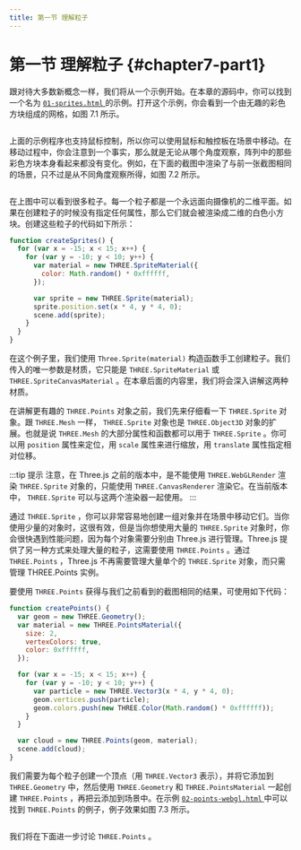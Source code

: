 ```yaml
---
title: 第一节 理解粒子
---
```

# 第一节 理解粒子 {#chapter7-part1}

跟对待大多数新概念一样，我们将从一个示例开始。在本章的源码中，你可以找到一个名为 [ `01-sprites.html` ](/example/chapter7/01-sprites) 的示例。打开这个示例，你会看到一个由无趣的彩色方块组成的网格，如图 7.1 所示。

<Image :index="1" />

上面的示例程序也支持鼠标控制，所以你可以使用鼠标和触控板在场景中移动。在移动过程中，你会注意到一个事实，那么就是无论从哪个角度观察，阵列中的那些彩色方块本身看起来都没有变化。例如，在下面的截图中渲染了与前一张截图相同的场景，只不过是从不同角度观察所得，如图 7.2 所示。

<Image :index="2" />

在上图中可以看到很多粒子。每一个粒子都是一个永远面向摄像机的二维平面。如果在创建粒子的时候没有指定任何属性，那么它们就会被渲染成二维的白色小方块。创建这些粒子的代码如下所示：

```js
function createSprites() {
  for (var x = -15; x < 15; x++) {
    for (var y = -10; y < 10; y++) {
      var material = new THREE.SpriteMaterial({
        color: Math.random() * 0xffffff,
      });

      var sprite = new THREE.Sprite(material);
      sprite.position.set(x * 4, y * 4, 0);
      scene.add(sprite);
    }
  }
}
```

在这个例子里，我们使用 `Three.Sprite(material)` 构造函数手工创建粒子。我们传入的唯一参数是材质，它只能是 `THREE.SpriteMaterial` 或 `THREE.SpriteCanvasMaterial` 。在本章后面的内容里，我们将会深入讲解这两种材质。

在讲解更有趣的 `THREE.Points` 对象之前，我们先来仔细看一下 `THREE.Sprite` 对象。跟 `THREE.Mesh` 一样， `THREE.Sprite` 对象也是 `THREE.Object3D` 对象的扩展。也就是说 `THREE.Mesh` 的大部分属性和函数都可以用于 `THREE.Sprite` 。你可以用 `position` 属性来定位，用 `scale` 属性来进行缩放，用 `translate` 属性指定相对位移。

:::tip 提示
注意，在 Three.js 之前的版本中，是不能使用 `THREE.WebGLRender` 渲染 `THREE.Sprite` 对象的，只能使用 `THREE.CanvasRenderer` 渲染它。在当前版本中， `THREE.Sprite` 可以与这两个渲染器一起使用。
:::

通过 `THREE.Sprite` ，你可以非常容易地创建一组对象并在场景中移动它们。当你使用少量的对象时，这很有效，但是当你想使用大量的 `THREE.Sprite` 对象时，你会很快遇到性能问题，因为每个对象需要分别由 Three.js 进行管理。Three.js 提供了另一种方式来处理大量的粒子，这需要使用 `THREE.Points` 。通过 `THREE.Points` ，Three.js 不再需要管理大量单个的 `THREE.Sprite` 对象，而只需管理 THREE.Points 实例。

要使用 `THREE.Points` 获得与我们之前看到的截图相同的结果，可使用如下代码：

```js
function createPoints() {
  var geom = new THREE.Geometry();
  var material = new THREE.PointsMaterial({
    size: 2,
    vertexColors: true,
    color: 0xffffff,
  });

  for (var x = -15; x < 15; x++) {
    for (var y = -10; y < 10; y++) {
      var particle = new THREE.Vector3(x * 4, y * 4, 0);
      geom.vertices.push(particle);
      geom.colors.push(new THREE.Color(Math.random() * 0xffffff));
    }
  }

  var cloud = new THREE.Points(geom, material);
  scene.add(cloud);
}
```

我们需要为每个粒子创建一个顶点（用 `THREE.Vector3` 表示），并将它添加到 `THREE.Geometry` 中，然后使用 `THREE.Geometry` 和 `THREE.PointsMaterial` 一起创建 `THREE.Points` ，再把云添加到场景中。在示例 [ `02-points-webgl.html` ](/example/chapter7/02-points-webgl) 中可以找到 `THREE.Points` 的例子，例子效果如图 7.3 所示。

<Image :index="3" />

我们将在下面进一步讨论 `THREE.Points` 。
